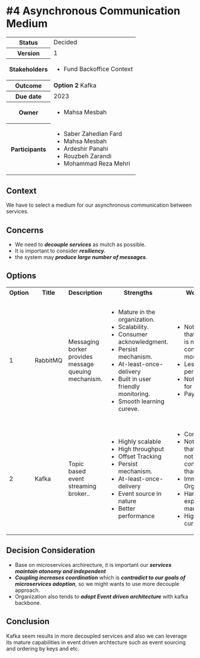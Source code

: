 # #4 Asynchronous Communication Medium
 <table>
      <tbody>
        <tr>
          <th>Status</th>
          <td>
            Decided
          </td>
        </tr>
        <tr>
          <th>Version</th>
          <td>
            1
          </td>
        </tr>
        <tr>
          <th>Stakeholders</th>
          <td>
            <ul>
              <li>Fund Backoffice Context</li>
            </ul>
          </td>
        </tr>
        <tr>
          <th>
            <strong>Outcome</strong>
          </th>
          <td>
            <strong>Option 2</strong> Kafka </td>
        </tr>
        <tr>
          <th>Due date</th>
          <td>2023</td>
        </tr>
        <tr>
          <th>Owner</th>
          <td>
            <ul>
              <li>
              Mahsa Mesbah
              </li>
            </ul>
          </td>
        </tr>
        <tr>
          <th>
            <p>
              <strong>Participants</strong>
            </p>
          </th>
          <td>
              <ul>
                <li>Saber Zahedian Fard</li>
                <li>Mahsa Mesbah</li>
                <li>Ardeshir Panahi</li>
                <li>Rouzbeh Zarandi</li>
                <li>Mohammad Reza Mehri</li>
              </ul>
          </td>
        </tr>
      </tbody>
    </table>

## Context
We have to select a medium for our asynchronous communication between services.
## Concerns
- We need to ***decouple services*** as mutch as possible.
- It is important to consider ***resiliency***. 
- the system may ***produce large number of messages***.

## Options

<table>
      <tbody>
        <tr>
          <th>Option</th>
          <th>Title</th>
          <th>Description</th>
          <th>Strengths</th>
          <th>Weakness</th>
          <th>Opportunities</th>
          <th>Threats</th>
        </tr>
        <tr>
          <td>1</td>
          <td>RabbitMQ</td>
          <td> Messaging borker provides message queuing mechanism.</td>
          <td>
            <ul>
              <li>Mature in the organization.</li>
              <li>Scalability.</li>
              <li>Consumer acknowledgment.</li>
              <li>Persist mechanism.</li>
              <li>At-least-once-delivery</li>
              <li>Built in user friendly monitoring. </li>
              <li>Smooth learning cureve.</li>
            </ul>
          </td>
          <td>
            <ul>
              <li>Not garanteed that message is not consumed more than once</li>
              <li>Less performant</li>
              <li>Not efficient for streaming</li>
              <li>Payload size</li>
            </ul>
          </td>
          <td>
            <ul>
              <li>Since it is mature in organization among teams it could be adopt easily in our system.</li>
              <li>Suitable for asynchronous command messaging</li>
            </ul>
          </td>
          <td>
            <ul>
              <li>Potential complex routing.</li>
              <li>Challenging on handling large volume of data</li>
              <li>Development effort to garantee that message will be consumed once.</li>
            </ul>
          </td>
        <tr>
          <td>2</td>
          <td>Kafka</td>
          <td>
            Topic based event streaming broker..
          </td>
          <td>
            <ul>
              <li>Highly scalable</li>
              <li>High throughput</li>
              <li>Offset Tracking</li>
              <li>Persist mechanism.</li>
              <li>At-least-once-delivery</li>
               <li>Event source in nature</li>
              <li>Better performance</li>
            </ul>
          </td>
          <td>
            <ul>
              <li>Complex setup.</li>
              <li>Not garanteed that event is not consumedmore than once</li>
              <li>Immature in Organization.</li>
              <li>Hard to recuit experts in the market.</li>
              <li>High learning curve.</li>
            </ul>
          </td>
          <td>
            <ul>
              <li>Suitable for event driven.</li>
              <li>Significantly reduces coupling among services.</li>
              <li>Can rewind events to reach the services to current state.</li>
            </ul>
          </td>
          <td>
            <ul>
              <li>Development effort to garantee that events will be consumed once.</li>
              <li>Hard to recuit experts.</li>
            </ul>
          </td>
        </tr>
      </tbody>
    </table>

## Decision Consideration
- Base on microservices archirecture, it is important our ***services maintain atonomy and independent*** 
- ***Coupling increases coordination*** which is ***contradict to our goals of microservices adoption***, so we might wants to use more decouple approach.
- Organization also tends to ***adopt Event driven architecture*** with kafka backbone.
## Conclusion
Kafka seem results in more decoupled services and also we can leverage its mature capabilities in event driven archtecture such as event sourcing and ordering by keys and etc.
